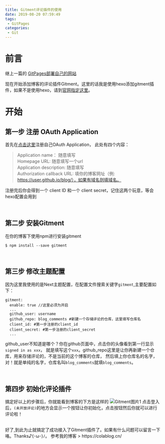 ```yaml
---
title: Gitment评论插件的使用
date: 2019-08-20 07:59:49
tags:
 - GitPages
categories:
 - Git
---
```


# 前言
继上一篇的
[GitPages部署自己的网站](https://colablog.cn/2019/08/14/GitPage%E9%83%A8%E7%BD%B2%E8%87%AA%E5%B7%B1%E7%9A%84%E9%A1%B9%E7%9B%AE/#more)

现在开始添加博客的评论插件Gitment。这里的话我是使用hexo添加gitment插件，如果不是使用hexo，请到[官网指定这里](https://imsun.net/posts/gitment-introduction/)。

# 开始
## 第一步 注册 OAuth Application
首先在[点击这里](https://github.com/settings/applications/new)注册自己OAuth Application，
此处有四个内容：
> Application name： 随意填写  
> Homepage URL: 随意填写一个url  
> Application description: 随意填写  
> Authorization callback URL: 填你的博客网址（例: https://user.github.io/blog/），如果有域名则填域名。

注册完后你会得到一个 client ID 和一个 client secret，记住这两个玩意，等会hexo配置会用到

<br>

## 第二步 安装Gitment
在你的博客下使用npm进行安装gitment
```text
$ npm install --save gitment
```

<br>

## 第三步 修改主题配置
因为这里我使用的是Next主题配置，在配置文件搜索关键字`gitment`,主要配置如下：
```text
gitment:
  enable: true //这里必须为开启
  ...
  github_user: username
  github_repo: blog_comments #新建一个存储评论的仓库，这里填写仓库名
  client_id: #第一步注册的client_id
  client_secret: #第一步注册的client_secret
  ...
```
github_user不知道是哪个？你在github页面中，点击你的头像看到第一行显示`signed in as xxx`，
就是填写这个`xxx`。github_repo这里是让你再新建一个仓库，用来存储评论的，不是当前的这个博客的仓库，
然后填上你仓库名的名字，对！就是单纯的名字，仓库名叫`blog_comments`就填`blog_comments`。

<br>

## 第四步 初始化评论插件
搞定好以上的步骤后，你就能看到博客的下方是这样的
![Gitment图片1](http://qiniuyun.colablog.cn/Gitment-1.jpg)
点击登入后，`(未开放评论)`的地方会显示一个按钮让你初始化，点击按钮然后你就可以进行评论啦！

<br>
好了,到此为止就搞定了成功接入了Gitment插件了。如果有什么问题可以留言一下咯。Thanks♪(･ω･)ﾉ。
参考我的博客
> https://colablog.cn/
